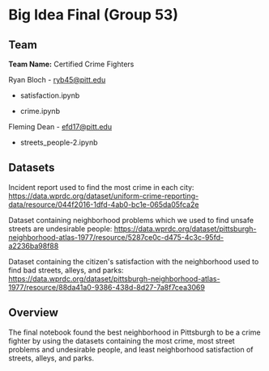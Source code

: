 # Big Idea Final (Group 53)

## Team

**Team Name:** Certified Crime Fighters

Ryan Bloch - ryb45@pitt.edu

* satisfaction.ipynb

* crime.ipynb

Fleming Dean - efd17@pitt.edu

* streets_people-2.ipynb

## Datasets

Incident report used to find the most crime in each city: https://data.wprdc.org/dataset/uniform-crime-reporting-data/resource/044f2016-1dfd-4ab0-bc1e-065da05fca2e

Dataset containing neighborhood problems which we used to find unsafe streets are undesirable people: https://data.wprdc.org/dataset/pittsburgh-neighborhood-atlas-1977/resource/5287ce0c-d475-4c3c-95fd-a2236ba98f88

Dataset containing the citizen's satisfaction with the neighborhood used to find bad streets, alleys, and parks: https://data.wprdc.org/dataset/pittsburgh-neighborhood-atlas-1977/resource/88da41a0-9386-438d-8d27-7a8f7cea3069

## Overview

The final notebook found the best neighborhood in Pittsburgh to be a crime fighter by using the datasets containing the most crime, most street problems and undesirable people, and least neighborhood satisfaction of streets, alleys, and parks.
